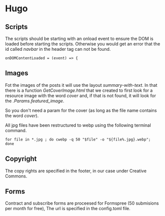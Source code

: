 # Hugo

## Scripts
The scripts should be starting with an onload event to ensure the DOM is loaded before starting the scripts. Otherwise you would get an error that the id called *navbar* in the header tag can not be found.

```
onDOMContentLoaded = (event) => {
```


## Images
Fot the images of the posts it will use the layout *summary-with-text*. In that there is a function *GetCoverImage.html* that we created to first look for a resource image with the word *cover* and, if that is not found, it will look for the *.Params.featured_image*.

So you don't need a param for the cover (as long as the file name contains the word *cover*). 

All jpg files have been restructured to webp using the following terminal command.

```
for file in *.jpg ; do cwebp -q 50 "$file" -o "${file%.jpg}.webp"; done
```

## Copyright
The copy rights are specified in the footer, in our case under Creative Commons.


## Forms
Contract and subscribe forms are proceesed for Formspree (50 submisions per month for free), The url is specified in the config.toml file.
